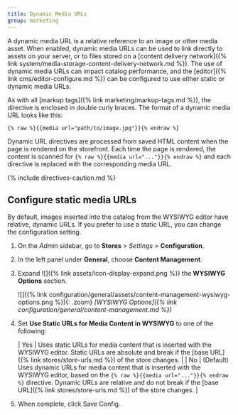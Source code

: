 ```yaml
---
title: Dynamic Media URLs
group: marketing
---
```


A dynamic media URL is a relative reference to an image or other media asset. When enabled, dynamic media URLs can be used to link directly to assets on your server, or to files stored on a [content delivery network]({% link system/media-storage-content-delivery-network.md %}). The use of dynamic media URLs can impact catalog performance, and the [editor]({% link cms/editor-configure.md %}) can be configured to use either static or dynamic media URLs.

As with all [markup tags]({% link marketing/markup-tags.md %}), the directive is enclosed in double curly braces. The format of a dynamic media URL looks like this:

`{% raw %}{{media url="path/to/image.jpg"}}{% endraw %}`

Dynamic URL directives are processed from saved HTML content when the page is rendered on the storefront. Each time the page is rendered, the content is scanned for `{% raw %}{{media url="..."}}{% endraw %}` and each directive is replaced with the corresponding media URL.

{% include directives-caution.md %}

## Configure static media URLs

By default, images inserted into the catalog from the WYSIWYG editor have relative, dynamic URLs. If you prefer to use a static URL, you can change the configuration setting.

1. On the _Admin_ sidebar, go to **Stores** > _Settings_ > **Configuration**.

1. In the left panel under **General**, choose **Content Management**.

1. Expand ![]({% link assets/icon-display-expand.png %}) the **WYSIWYG Options** section.

   ![]({% link configuration/general/assets/content-management-wysiwyg-options.png %}){: .zoom}
   _[WYSIWYG Options]({% link configuration/general/content-management.md %})_

1. Set **Use Static URLs for Media Content in WYSIWYG** to one of the following:

   | Yes | Uses static URLs for media content that is inserted with the WYSIWYG editor. Static URLs are absolute and break if the [base URL]({% link stores/store-urls.md %}) of the store changes. |
   | No | (Default) Uses dynamic URLs for media content that is inserted with the WYSIWYG editor, based on the `{% raw %}{{media url="..."}}{% endraw %}` directive. Dynamic URLs are relative and do not break if the [base URL]({% link stores/store-urls.md %}) of the store changes. |

1. When complete, click <span class="btn">Save Config</span>.
